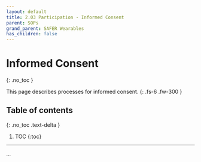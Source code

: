 ```yaml
---
layout: default
title: 2.03 Participation - Informed Consent
parent: SOPs
grand_parent: SAFER Wearables
has_children: false
---
```


# Informed Consent
{: .no_toc }

This page describes processes for informed consent.
{: .fs-6 .fw-300 }

## Table of contents
{: .no_toc .text-delta }

1. TOC
{:toc}

---

...
